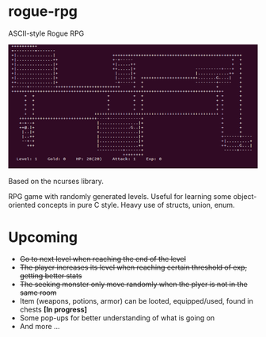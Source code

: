 # rogue-rpg
ASCII-style Rogue RPG

![Current State of the Game](doc/Rogue.PNG)

Based on the ncurses library.

RPG game with randomly generated levels. Useful for learning some object-oriented concepts in pure C style. Heavy use of structs, union, enum.

# Upcoming

- ~~Go to next level when reaching the end of the level~~
- ~~The player increases its level when reaching certain threshold of exp, getting better stats~~
- ~~The seeking monster only move randomly when the plyer is not in the same room~~
- Item (weapons, potions, armor) can be looted, equipped/used, found in chests **[In progress]**
- Some pop-ups for better understanding of what is going on
- And more ...